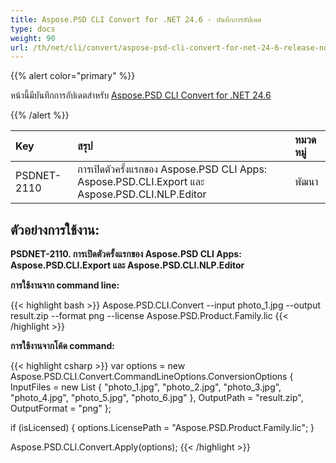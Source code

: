 ```yaml
---
title: Aspose.PSD CLI Convert for .NET 24.6 - บันทึกการอัปเดต
type: docs
weight: 90
url: /th/net/cli/convert/aspose-psd-cli-convert-for-net-24-6-release-notes/
---
```


{{% alert color="primary" %}}

หน้านี้มีบันทึกการอัปเดตสำหรับ [Aspose.PSD CLI Convert for .NET 24.6](https://www.nuget.org/packages/Aspose.PSD.CLI.Convert/)

{{% /alert %}}

| **Key**     | **สรุป**                                                                                   | **หมวดหมู่** |
|:------------|:--------------------------------------------------------------------------------------------|:-------------|
| PSDNET-2110 | การเปิดตัวครั้งแรกของ Aspose.PSD CLI Apps: Aspose.PSD.CLI.Export และ Aspose.PSD.CLI.NLP.Editor |  พัฒนา |


## **ตัวอย่างการใช้งาน:**

**PSDNET-2110. การเปิดตัวครั้งแรกของ Aspose.PSD CLI Apps: Aspose.PSD.CLI.Export และ Aspose.PSD.CLI.NLP.Editor**

**การใช้งานจาก command line:**

{{< highlight bash >}}
Aspose.PSD.CLI.Convert --input photo_1.jpg --output result.zip --format png --license Aspose.PSD.Product.Family.lic
{{< /highlight >}}

**การใช้งานจากโค้ด command:**

{{< highlight csharp >}}
var options = new Aspose.PSD.CLI.Convert.CommandLineOptions.ConversionOptions
{
    InputFiles = new List<string> { "photo_1.jpg", "photo_2.jpg", "photo_3.jpg", "photo_4.jpg", "photo_5.jpg", "photo_6.jpg" },
    OutputPath = "result.zip",
    OutputFormat = "png"
};


if (isLicensed)
{
    options.LicensePath = "Aspose.PSD.Product.Family.lic";
}

Aspose.PSD.CLI.Convert.Apply(options);
{{< /highlight >}}
